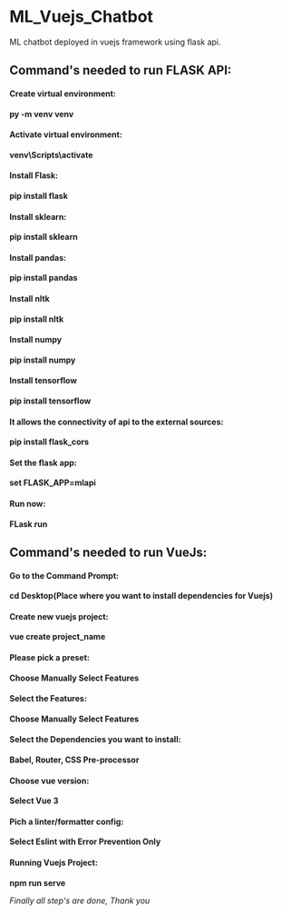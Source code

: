 # ML_Vuejs_Chatbot
 ML chatbot deployed in vuejs framework using flask api.

## Command's needed to run FLASK API:

#### Create virtual environment:
**py -m venv venv**

#### Activate virtual environment:
**venv\Scripts\activate**

#### Install Flask:
**pip install flask**

#### Install sklearn:
**pip install sklearn**

#### Install pandas:
**pip install pandas**

#### Install nltk
**pip install nltk**

#### Install numpy
**pip install numpy**

#### Install tensorflow
**pip install tensorflow**

#### It allows the connectivity of api to the external sources:
**pip install flask_cors**

#### Set the flask app:
**set FLASK_APP=mlapi**

#### Run now:
**FLask run**

## Command's needed to run VueJs:

#### Go to the Command Prompt:
**cd Desktop(Place where you want to install dependencies for Vuejs)**

#### Create new vuejs project:
**vue create project_name**

#### Please pick a preset:
**Choose Manually Select Features**

#### Select the Features:
**Choose Manually Select Features**

#### Select the Dependencies you want to install:
**Babel, Router, CSS Pre-processor**

#### Choose vue version:
**Select Vue 3**

#### Pich a linter/formatter config:
**Select Eslint with Error Prevention Only**

#### Running Vuejs Project:
**npm run serve**

*Finally all step's are done, Thank you*
